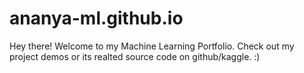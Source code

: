 # ananya-ml.github.io
Hey there! Welcome to my Machine Learning Portfolio.
Check out my project demos or its realted source code on github/kaggle. :)
